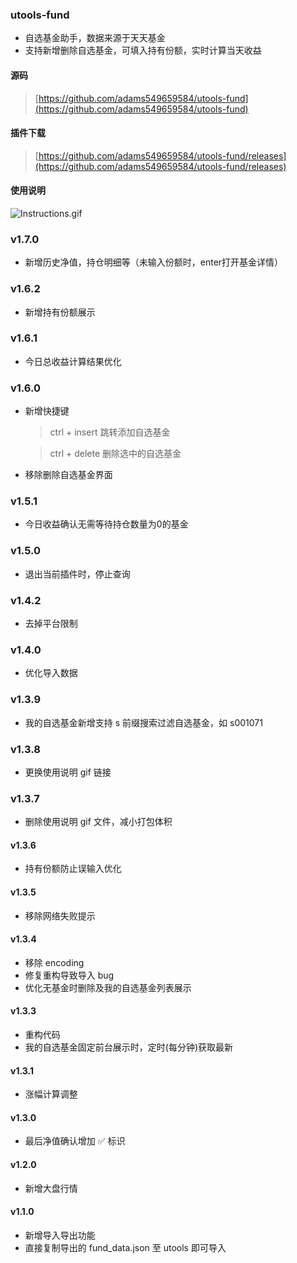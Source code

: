 ### utools-fund

- 自选基金助手，数据来源于天天基金
- 支持新增删除自选基金，可填入持有份额，实时计算当天收益

#### 源码

> [https://github.com/adams549659584/utools-fund](https://github.com/adams549659584/utools-fund)

#### 插件下载

> [https://github.com/adams549659584/utools-fund/releases](https://github.com/adams549659584/utools-fund/releases)

#### 使用说明

![Instructions.gif](https://s1.ax1x.com/2020/08/19/dQ8R3t.gif)

### v1.7.0

- 新增历史净值，持仓明细等（未输入份额时，enter打开基金详情）

### v1.6.2

- 新增持有份额展示

### v1.6.1

- 今日总收益计算结果优化

### v1.6.0

- 新增快捷键

  > ctrl + insert 跳转添加自选基金

  > ctrl + delete 删除选中的自选基金

- 移除删除自选基金界面

### v1.5.1

- 今日收益确认无需等待持仓数量为0的基金

### v1.5.0

- 退出当前插件时，停止查询

### v1.4.2

- 去掉平台限制

### v1.4.0

- 优化导入数据

### v1.3.9

- 我的自选基金新增支持 s 前缀搜索过滤自选基金，如 s001071

### v1.3.8

- 更换使用说明 gif 链接

### v1.3.7

- 删除使用说明 gif 文件，减小打包体积

#### v1.3.6

- 持有份额防止误输入优化

#### v1.3.5

- 移除网络失败提示

#### v1.3.4

- 移除 encoding
- 修复重构导致导入 bug
- 优化无基金时删除及我的自选基金列表展示

#### v1.3.3

- 重构代码
- 我的自选基金固定前台展示时，定时(每分钟)获取最新

#### v1.3.1

- 涨幅计算调整

#### v1.3.0

- 最后净值确认增加 ✅ 标识

#### v1.2.0

- 新增大盘行情

#### v1.1.0

- 新增导入导出功能
- 直接复制导出的 fund_data.json 至 utools 即可导入

